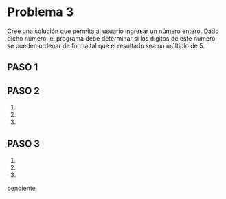  # Problema 3

 Cree una solución que permita al usuario ingresar un número entero. Dado dicho
número, el programa debe determinar si los dígitos de este número se pueden
ordenar de forma tal que el resultado sea un múltiplo de 5.


## PASO 1



## PASO 2
1. 
2. 
3.  

## PASO 3

 1. 
 2. 
 3. 
 pendiente
